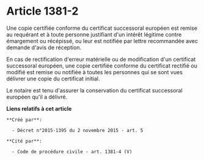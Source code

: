 # Article 1381-2

Une copie certifiée conforme du certificat successoral européen est remise au requérant et à toute personne justifiant d'un
intérêt légitime contre émargement ou récépissé, ou leur est notifiée par lettre recommandée avec demande d'avis de
réception.

En cas de rectification d'erreur matérielle ou de modification d'un certificat successoral européen, une copie certifiée
conforme du certificat rectifié ou modifié est remise ou notifiée à toutes les personnes qui se sont vues délivrer une copie
du certificat initial.

Le notaire est tenu d'assurer la conservation du certificat successoral européen qu'il a délivré.

**Liens relatifs à cet article**

	**Créé par**:

	  - Décret n°2015-1395 du 2 novembre 2015 - art. 5

	**Cité par**:

	  - Code de procédure civile - art. 1381-4 (V)
